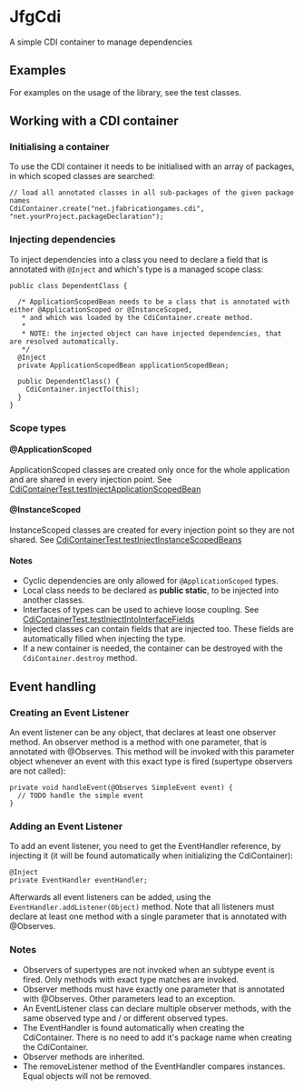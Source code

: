 # JfgCdi

A simple CDI container to manage dependencies

## Examples

For examples on the usage of the library, see the test classes.

## Working with a CDI container

### Initialising a container

To use the CDI container it needs to be initialised with an array of packages, in which scoped classes are searched:
```
// load all annotated classes in all sub-packages of the given package names
CdiContainer.create("net.jfabricationgames.cdi", "net.yourProject.packageDeclaration"); 
```

### Injecting dependencies

To inject dependencies into a class you need to declare a field that is annotated with `@Inject` and which's type is a managed scope class:
```
public class DependentClass {
	
  /* ApplicationScopedBean needs to be a class that is annotated with either @ApplicationScoped or @InstanceScoped, 
   * and which was loaded by the CdiContainer.create method.
   *
   * NOTE: the injected object can have injected dependencies, that are resolved automatically.
   */
  @Inject
  private ApplicationScopedBean applicationScopedBean;

  public DependentClass() {
    CdiContainer.injectTo(this);
  }
}
```

### Scope types

#### @ApplicationScoped

ApplicationScoped classes are created only once for the whole application and are shared in every injection point. See [CdiContainerTest.testInjectApplicationScopedBean](https://github.com/tfassbender/JfgCdi/blob/f2f7be2b9f1a3be64d2b0fefe6fe3b898b783a6a/jfgCdi_lib/src/test/java/net/jfabricationgames/cdi/CdiContainerTest.java)

#### @InstanceScoped

InstanceScoped classes are created for every injection point so they are not shared. See [CdiContainerTest.testInjectInstanceScopedBeans](https://github.com/tfassbender/JfgCdi/blob/f2f7be2b9f1a3be64d2b0fefe6fe3b898b783a6a/jfgCdi_lib/src/test/java/net/jfabricationgames/cdi/CdiContainerTest.java)

#### Notes

- Cyclic dependencies are only allowed for `@ApplicationScoped` types.
- Local class needs to be declared as **public static**, to be injected into another classes.
- Interfaces of types can be used to achieve loose coupling. See [CdiContainerTest.testInjectIntoInterfaceFields](https://github.com/tfassbender/JfgCdi/blob/f2f7be2b9f1a3be64d2b0fefe6fe3b898b783a6a/jfgCdi_lib/src/test/java/net/jfabricationgames/cdi/CdiContainerTest.java)
- Injected classes can contain fields that are injected too. These fields are automatically filled when injecting the type. 
- If a new container is needed, the container can be destroyed with the `CdiContainer.destroy` method.

## Event handling

### Creating an Event Listener

An event listener can be any object, that declares at least one observer method. An observer method is a method with one parameter, that is annotated with @Observes. This method will be invoked with this parameter object whenever an event with this exact type is fired (supertype observers are not called):

```
private void handleEvent(@Observes SimpleEvent event) {
  // TODO handle the simple event
}
```

### Adding an Event Listener

To add an event listener, you need to get the EventHandler reference, by injecting it (it will be found automatically when initializing the CdiContainer):

```
@Inject
private EventHandler eventHandler;
```

Afterwards all event listeners can be added, using the `EventHandler.addListener(Object)` method. Note that all listeners must declare at least one method with a single parameter that is annotated with @Observes.

### Notes

- Observers of supertypes are not invoked when an subtype event is fired. Only methods with exact type matches are invoked.
- Observer methods must have exactly one parameter that is annotated with @Observes. Other parameters lead to an exception.
- An EventListener class can declare multiple observer methods, with the same observed type and / or different observed types.
- The EventHandler is found automatically when creating the CdiContainer. There is no need to add it's package name when creating the CdiContainer.
- Observer methods are inherited.
- The removeListener method of the EventHandler compares instances. Equal objects will not be removed.
